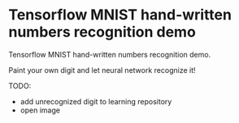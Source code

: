 # Tensorflow MNIST hand-written numbers recognition demo
Tensorflow MNIST hand-written numbers recognition demo.

Paint your own digit and let neural network recognize it!

TODO:
- add unrecognized digit to learning repository
- open image
